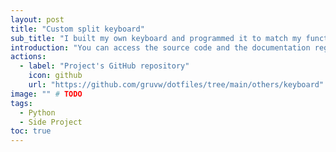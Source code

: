 ```yaml
---
layout: post
title: "Custom split keyboard"
sub_title: "I built my own keyboard and programmed it to match my functioning."
introduction: "You can access the source code and the documentation regarding this project on the following GitHub repository:"
actions:
  - label: "Project's GitHub repository"
    icon: github
    url: "https://github.com/gruvw/dotfiles/tree/main/others/keyboard"
image: "" # TODO
tags:
  - Python
  - Side Project
toc: true
---
```


